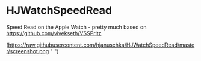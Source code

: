 # HJWatchSpeedRead
Speed Read on the Apple Watch - pretty much based on https://github.com/vivekseth/VSSPritz





(https://raw.githubusercontent.com/hjanuschka/HJWatchSpeedRead/master/screenshot.png " ")
